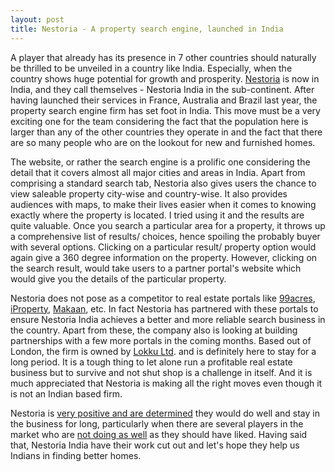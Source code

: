 ```yaml
---
layout: post
title: Nestoria - A property search engine, launched in India
---
```


A player that already has its presence in 7 other countries should naturally be thrilled to be unveiled in a country like India. Especially, when the country shows huge potential for growth and prosperity. <a href="http://www.nestoria.in/">Nestoria</a> is now in India, and they call themselves - Nestoria India in the sub-continent. After having launched their services in France, Australia and Brazil last year, the property search engine firm has set foot in India. This move must be a very exciting one for the team considering the fact that the population here is larger than any of the other countries they operate in and the fact that there are so many people who are on the lookout for new and furnished homes.

The website, or rather the search engine is a prolific one considering the detail that it covers almost all major cities and areas in India. Apart from comprising a standard search tab, Nestoria also gives users the chance to view saleable property city-wise and country-wise. It also provides audiences with maps, to make their lives easier when it comes to knowing exactly where the property is located. I tried using it and the results are quite valuable. Once you search a particular area for a property, it throws up a comprehensive list of results/ choices, hence spoiling the probably buyer with several options. Clicking on a particular result/ property option would again give a 360 degree information on the property. However, clicking on the search result, would take users to a partner portal's website which would give you the details of the particular property.

Nestoria does not pose as a competitor to real estate portals like <a href="http://www.99acres.com">99acres</a>, <a href="http://in.iproperty.com/">iProperty</a>, <a href="http://www.makaan.com">Makaan</a>, etc. In fact Nestoria has partnered with these portals to ensure Nestoria India achieves a better and more reliable search business in the country. Apart from these, the company also is looking at building partnerships with a few more portals in the coming months. Based out of London, the firm is owned by <a href="http://www.lokku.com/">Lokku Ltd</a>. and is definitely here to stay for a long period. It is a tough thing to let alone run a profitable real estate business but to survive and not shut shop is a challenge in itself.  And it is much appreciated that Nestoria is making all the right moves even though it is not an Indian based firm.

Nestoria is <a href="http://blog.nestoria.co.uk/nestoria-goes-live-in-india">very positive and are determined</a> they would do well and stay in the business for long, particularly when there are several players in the market who are <a href="http://google-latlong.blogspot.com/2011/01/retiring-real-estate-on-google-maps.html">not doing as well</a> as they should have liked. Having said that, Nestoria India have their work cut out and let's hope they help us Indians in finding better homes.
